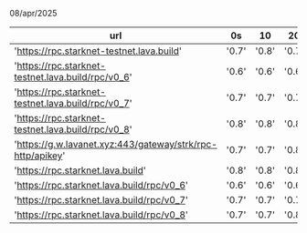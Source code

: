 08/apr/2025

| url                                                        |  0s   |  10   |  20   |  30   |  40   |  50   |  60   |  70   |  80   |  90   |
| ---------------------------------------------------------- | :---: | :---: | :---: | :---: | :---: | :---: | :---: | :---: | :---: | :---: |
| 'https://rpc.starknet-testnet.lava.build'                  | '0.7' | '0.8' | '0.7' | '0.7' | '0.7' | '0.7' | '0.7' | '0.7' | '0.8' | '0.8' |
| 'https://rpc.starknet-testnet.lava.build/rpc/v0_6'         | '0.6' | '0.6' | '0.6' | '0.6' | '0.6' | '0.6' | '0.6' | '0.6' | '0.6' | '0.6' |
| 'https://rpc.starknet-testnet.lava.build/rpc/v0_7'         | '0.7' | '0.7' | '0.7' | '0.7' | '0.7' | '0.7' | '0.7' | '0.7' | '0.7' | '0.7' |
| 'https://rpc.starknet-testnet.lava.build/rpc/v0_8'         | '0.8' | '0.8' | '0.8' | '0.8' | '0.8' | '0.7' | '0.8' | '0.8' | '0.7' | '0.7' |
| 'https://g.w.lavanet.xyz:443/gateway/strk/rpc-http/apikey' | '0.7' | '0.7' | '0.8' | '0.8' | '0.8' | '0.7' | '0.7' | '0.8' | '0.8' | '0.7' |
| 'https://rpc.starknet.lava.build'                          | '0.8' | '0.8' | '0.8' | '0.7' | '0.7' | '0.8' | '0.8' | '0.7' | '0.7' | '0.8' |
| 'https://rpc.starknet.lava.build/rpc/v0_6'                 | '0.6' | '0.6' | '0.6' | '0.6' | '0.6' | '0.6' | '0.6' | '0.6' | '0.6' | '0.6' |
| 'https://rpc.starknet.lava.build/rpc/v0_7'                 | '0.7' | '0.7' | '0.7' | '0.7' | '0.7' | '0.7' | '0.7' | '0.7' | '0.7' | '0.7' |
| 'https://rpc.starknet.lava.build/rpc/v0_8'                 | '0.7' | '0.7' | '0.8' | '0.8' | '0.7' | '0.8' | '0.7' | '0.7' | '0.8' | '0.7' |